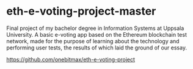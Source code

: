 # eth-e-voting-project-master
Final project of my bachelor degree in Information Systems at Uppsala University. A basic e-voting app based on the Ethereum blockchain test network, made for the purpose of learning about the technology and performing user tests, the results of which laid the ground of our essay.

https://github.com/onebitmax/eth-e-voting-project
